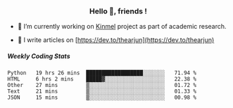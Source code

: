 <h3 align="center">Hello 👋, friends !</h3>

- 🔭 I’m currently working on [Kinmel](https://github.com/thearjun/kinmel) project as part of academic research.

- 📝 I write articles on [https://dev.to/thearjun](https://dev.to/thearjun)


##### Weekly Coding Stats
<!--START_SECTION:waka-->
```text
Python   19 hrs 26 mins  ██████████████████░░░░░░░   71.94 % 
HTML     6 hrs 2 mins    █████▓░░░░░░░░░░░░░░░░░░░   22.38 % 
Other    27 mins         ▒░░░░░░░░░░░░░░░░░░░░░░░░   01.72 % 
Text     21 mins         ▒░░░░░░░░░░░░░░░░░░░░░░░░   01.33 % 
JSON     15 mins         ▒░░░░░░░░░░░░░░░░░░░░░░░░   00.98 % 
```
<!--END_SECTION:waka-->
